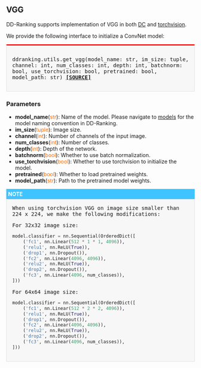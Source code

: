 ## VGG

DD-Ranking supports implementation of VGG in both [DC](https://github.com/VICO-UoE/DatasetCondensation) and [torchvision](https://pytorch.org/vision/main/models/vgg.html).

We provide the following interface to initialize a ConvNet model:

<div style="background-color:#F7F7F7; padding:15px; border:1px solid #E0E0E0; border-top:3px solid #FF0000; font-family:monospace; font-size:14px;">

ddranking.utils.get_vgg(model_name: str, 
im_size: tuple, channel: int, num_classes: int, depth: int, batchnorm: bool, use_torchvision: bool, pretrained: bool, model_path: str)
[**[SOURCE]**](https://github.com/NUS-HPC-AI-Lab/DD-Ranking/blob/main/ddranking/utils/model.py)
</div>

### Parameters

- **model_name**(<span style="color:#FF6B00;">str</span>): Name of the model. Please navigate to [models](models/overview.md) for the model naming convention in DD-Ranking.
- **im_size**(<span style="color:#FF6B00;">tuple</span>): Image size.
- **channel**(<span style="color:#FF6B00;">int</span>): Number of channels of the input image.
- **num_classes**(<span style="color:#FF6B00;">int</span>): Number of classes.
- **depth**(<span style="color:#FF6B00;">int</span>): Depth of the network.
- **batchnorm**(<span style="color:#FF6B00;">bool</span>): Whether to use batch normalization.
- **use_torchvision**(<span style="color:#FF6B00;">bool</span>): Whether to use torchvision to initialize the model.
- **pretrained**(<span style="color:#FF6B00;">bool</span>): Whether to load pretrained weights.
- **model_path**(<span style="color:#FF6B00;">str</span>): Path to the pretrained model weights.

<div style="background-color:#40C4FF;color: #FFFFFF; padding: 5px; font-weight:bold; font-size:14px;">NOTE</div>

<div style="background-color:#F7F7F7; padding:15px; border:1px solid #E0E0E0; font-family:monospace; font-size:14px;">
When using torchvision VGG on image size smaller than 224 x 224, we make the following modifications:

For 32x32 image size:
```python
model.classifier = nn.Sequential(OrderedDict([
    ('fc1', nn.Linear(512 * 1 * 1, 4096)),
    ('relu1', nn.ReLU(True)),
    ('drop1', nn.Dropout()),
    ('fc2', nn.Linear(4096, 4096)),
    ('relu2', nn.ReLU(True)),
    ('drop2', nn.Dropout()),
    ('fc3', nn.Linear(4096, num_classes)),
]))
```

For 64x64 image size:
```python
model.classifier = nn.Sequential(OrderedDict([
    ('fc1', nn.Linear(512 * 2 * 2, 4096)),
    ('relu1', nn.ReLU(True)),
    ('drop1', nn.Dropout()),
    ('fc2', nn.Linear(4096, 4096)),
    ('relu2', nn.ReLU(True)),
    ('drop2', nn.Dropout()),
    ('fc3', nn.Linear(4096, num_classes)),
]))
```
</div>